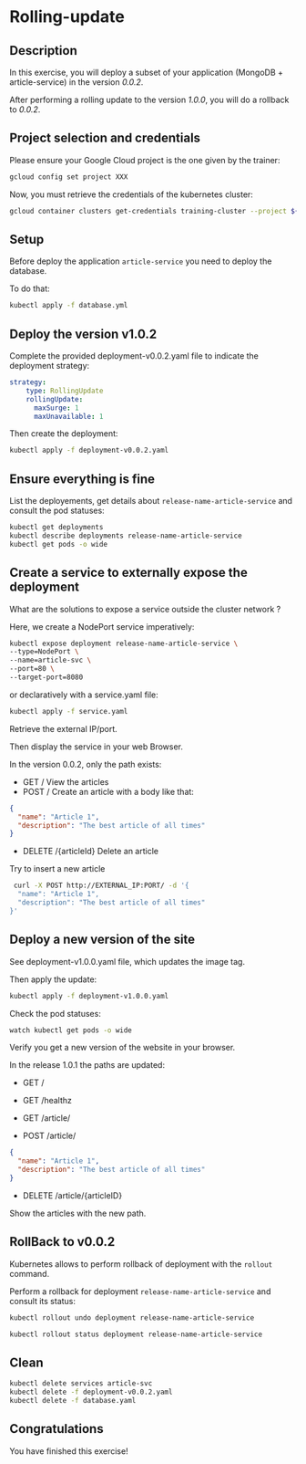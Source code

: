 # Rolling-update

<walkthrough-tutorial-duration duration="20.0"></walkthrough-tutorial-duration>

## Description

In this exercise, you will deploy a subset of your application (MongoDB + article-service) in the version *0.0.2*.

After performing a rolling update to the version *1.0.0*, you will do a rollback to *0.0.2*.

## Project selection and credentials

Please ensure your Google Cloud project is the one given by the trainer:

```sh
gcloud config set project XXX 
```

Now, you must retrieve the credentials of the kubernetes cluster:

```sh
gcloud container clusters get-credentials training-cluster --project ${GOOGLE_CLOUD_PROJECT} --zone europe-west1-b
```

## Setup

Before deploy the application `article-service` you need to deploy the database.

To do that:
```sh
kubectl apply -f database.yml
```


## Deploy the version v1.0.2

Complete the provided <walkthrough-editor-open-file filePath="deployment-v0.0.2.yaml">deployment-v0.0.2.yaml</walkthrough-editor-open-file> file to indicate the deployment strategy:

```yaml
strategy:
    type: RollingUpdate
    rollingUpdate:
      maxSurge: 1
      maxUnavailable: 1
```

Then create the deployment:

```sh
kubectl apply -f deployment-v0.0.2.yaml
```

## Ensure everything is fine

List the deployements, get details about `release-name-article-service` and consult the pod statuses:

```sh
kubectl get deployments
kubectl describe deployments release-name-article-service
kubectl get pods -o wide
```

## Create a service to externally expose the deployment

What are the solutions to expose a service outside the cluster network ?

Here, we create a NodePort service imperatively:

```sh
kubectl expose deployment release-name-article-service \
--type=NodePort \
--name=article-svc \
--port=80 \
--target-port=8080
```

or declaratively with a  <walkthrough-editor-open-file filePath="service.yaml">service.yaml</walkthrough-editor-open-file> file:

```sh
kubectl apply -f service.yaml
```

Retrieve the external IP/port.

Then display the service in your web Browser.

In the version 0.0.2, only the path exists:

* GET / View the articles
* POST / Create an article with a body like that:
```json
{
  "name": "Article 1",
  "description": "The best article of all times"
}
```
* DELETE /{articleId} Delete an article

Try to insert a new article

```bash
 curl -X POST http://EXTERNAL_IP:PORT/ -d '{  
  "name": "Article 1",
  "description": "The best article of all times"
}' 
```

## Deploy a new version of the site

See <walkthrough-editor-open-file filePath="deployment-v1.0.0.yaml">deployment-v1.0.0.yaml</walkthrough-editor-open-file> file, which updates the image tag.

Then apply the update:

```sh
kubectl apply -f deployment-v1.0.0.yaml
```

Check the pod statuses:

```sh
watch kubectl get pods -o wide
```

Verify you get a new version of the website in your browser.

In the release 1.0.1 the paths are updated:

* GET /

* GET /healthz

* GET /article/
* POST /article/
```json
{
  "name": "Article 1",
  "description": "The best article of all times"
}
``````
* DELETE /article/{articleID}


Show the articles with the new path.

## RollBack to v0.0.2

Kubernetes allows to perform rollback of deployment with the `rollout` command.

Perform a rollback for deployment `release-name-article-service` and consult its status:

```sh
kubectl rollout undo deployment release-name-article-service

kubectl rollout status deployment release-name-article-service
```

## Clean

```sh
kubectl delete services article-svc
kubectl delete -f deployment-v0.0.2.yaml
kubectl delete -f database.yaml
```

## Congratulations

You have finished this exercise!

<walkthrough-conclusion-trophy></walkthrough-conclusion-trophy>
